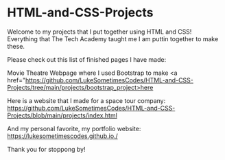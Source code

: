 # HTML-and-CSS-Projects
Welcome to my projects that I put together using HTML and CSS! Everything that The Tech Academy taught me I am puttin together to make these.

Please check out this list of finished pages I have made:

Movie Theatre Webpage where I used Bootstrap to make <a href="https://github.com/LukeSometimesCodes/HTML-and-CSS-Projects/tree/main/projects/bootstrap_project>here</a>

Here is a website that I made for a space tour company: https://github.com/LukeSometimesCodes/HTML-and-CSS-Projects/blob/main/projects/index.html
  
And my personal favorite, my portfolio website: https://lukesometimescodes.github.io./
  
  Thank you for stoppong by!

